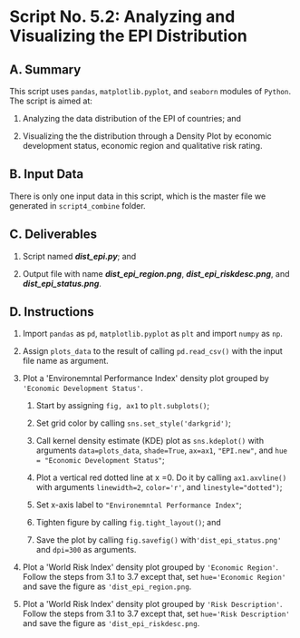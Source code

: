 # Script No. 5.2: Analyzing and Visualizing the EPI Distribution

## A. Summary

This script uses `pandas`, `matplotlib.pyplot`, and `seaborn` modules of `Python`. The script is aimed at:

1. Analyzing the data distribution of the EPI of countries; and

2. Visualizing the the distribution through a Density Plot by economic development status, economic region and qualitative risk rating.

## B. Input Data

There is only one input data in this script, which is the master file we generated in `script4_combine` folder. 

## C. Deliverables

1. Script named ***dist_epi.py***; and

2. Output file with name ***dist_epi_region.png***, ***dist_epi_riskdesc.png***, and ***dist_epi_status.png***.

## D. Instructions

1. Import `pandas` as `pd`, `matplotlib.pyplot` as `plt` and import `numpy` as `np`.

2. Assign `plots_data` to the result of calling `pd.read_csv()` with the input file name as argument.

3. Plot a 'Environemntal Performance Index' density plot grouped by `'Economic Development Status'`.

    1. Start by assigning `fig, ax1` to `plt.subplots()`;

    2. Set grid color by calling `sns.set_style('darkgrid')`;

    3. Call kernel density estimate (KDE) plot as `sns.kdeplot()` with arguments `data=plots_data`, `shade=True`, `ax=ax1`, `"EPI.new"`, and `hue = "Economic Development Status"`;

    4. Plot a vertical red dotted line at x =0. Do it by calling `ax1.axvline()` with arguments `linewidth=2`, `color='r'`, and `linestyle="dotted")`;

    5. Set x-axis label to `"Environemntal Performance Index"`;

    6. Tighten figure by calling `fig.tight_layout()`; and

    7. Save the plot by calling `fig.savefig()` with`'dist_epi_status.png'` and `dpi=300` as arguments.

4. Plot a 'World Risk Index' density plot grouped by `'Economic Region'`. Follow the steps from 3.1 to 3.7 except that, set `hue='Economic Region'` and save the figure as `'dist_epi_region.png`.

5. Plot a 'World Risk Index' density plot grouped by `'Risk Description'`. Follow the steps from 3.1 to 3.7 except that, set `hue='Risk Description'` and save the figure as `'dist_epi_riskdesc.png`.

